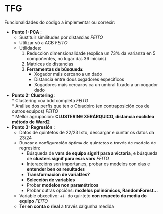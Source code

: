 # TFG

Funcionalidades do código a implementar ou correxir:
  - **Punto 1: PCA** : <br>
    * Sustituir similitudes por distancias *FEITO* <br>
    * Utilizar só a ACB *FEITO* <br>
    * Utilidades: <br>
      1. Reducción dimensionalidade (explica un 73% da varianza en 5 compoñentes, no lugar das 36 iniciais) <br>
      2. Matrices de distancias <br>
      3. **Ferramentas de búsqueda:** <br>
          - Xogador máis cercano a un dado <br>
          - Distancia entre dous xogadores específicos <br>
          - Xogadores máis cercanos ca un umbral fixado a un xogador dado 
  - **Punto 2: Clustering** : <br>
        * Clustering coa bdd completa *FEITO* <br>
        * Análise dos perfís que ten o Obradoiro (en contraposición cos de outros equipos) *FEITO* <br>
        * Mellor agrupación: **CLUSTERING XERÁRQUICO, distancia euclídea método de Ward2**
  - **Punto 3: Regresión** : <br>
      * Datos de quintetos de 22/23 listo, descargar e xuntar os datos da 23/24 <br>
      * Buscar a configuración óptima de quintetos a través de modelo de regresión: <br>
          - Búsqueda de **vars de equipo signif para a victoria**, e búsqueda de **clusters signif para esas vars** *FEITO* <br>
          - Interaccións son importantes, probar os modelos con elas e **entender ben os resultados** <br>
          - **Transformación de variables?** <br>
          - **Selección de variables** <br>
          - Probar **modelos non paramétricos** <br>
          - Probar outras opcións: **modelos polinómicos, RandomForest...**
      * Variable obxectivo: +/- do quinteto **con respecto da media do equipo** *FEITO* <br> 
      * **Ter en conta o rival** a través dalgunha medida <br> 
